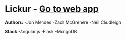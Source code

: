 Lickur - [Go to web app](www.lickur.com)
============
**Authors:**
-Jon Mendes
-Zach McGrenere
-Neil Chudleigh

**Stack**
-Angular.js
-Flask
-MongoDB
